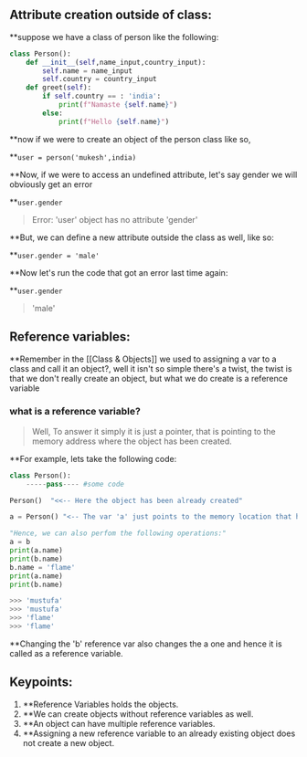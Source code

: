 ## Attribute creation outside of class:

**suppose we have a class of person like the following:

```python
class Person():
    def __init__(self,name_input,country_input):
        self.name = name_input
        self.country = country_input
    def greet(self):
        if self.country == : 'india':
            print(f"Namaste {self.name}")
        else:
            print(f"Hello {self.name}")
```

**now if we were to create an object of the person class like so,

**`user = person('mukesh',india)`

**Now, if we were to access an undefined attribute, let's say gender we will obviously get an error

**`user.gender`
> Error: 'user' object has no attribute 'gender'

**But, we can define a new attribute outside the class as well, like so:

**`user.gender = 'male'`

**Now let's run the code that got an error last time again:

**`user.gender`

> 'male'


## Reference variables:

**Remember in the [[Class & Objects]] we used to assigning a var to a class and call it an object?,
well it isn't so simple there's a twist, the twist is that we don't really create an object, but what we do create is a reference variable

### what is a reference variable?
> Well, To answer it simply it is just a pointer, that is pointing to the memory address where the object has been created.

**For example, lets take the following code:
```python
class Person():
	-----pass---- #some code

Person()  "<<-- Here the object has been already created"

a = Person() "<-- The var 'a' just points to the memory location that has been occupied by the object"

"Hence, we can also perfom the following operations:"
a = b
print(a.name)
print(b.name)
b.name = 'flame' 
print(a.name)
print(b.name)

>>> 'mustufa'
>>> 'mustufa'
>>> 'flame'
>>> 'flame'
```

**Changing the 'b' reference var also changes the a one and hence it is called as a reference variable.

## Keypoints:
1. **Reference Variables holds the objects.
2. **We can create objects without reference variables as well.
3. **An object can have multiple reference variables.
4. **Assigning a new reference variable to an already existing object does not create a new object.



